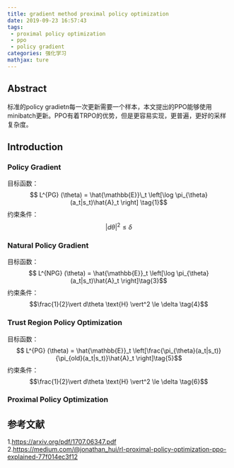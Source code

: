```yaml
---
title: gradient method proximal policy optimization
date: 2019-09-23 16:57:43
tags:
 - proximal policy optimization
 - ppo
 - policy gradient
categories: 强化学习
mathjax: ture
---
```


## Abstract
标准的policy gradietn每一次更新需要一个样本，本文提出的PPO能够使用minibatch更新。PPO有着TRPO的优势，但是更容易实现，更普遍，更好的采样复杂度。

## Introduction
### Policy Gradient
目标函数：
$$ L^{PG} (\theta) = \hat{\mathbb{E}}\_t \left[\log \pi_{\theta}(a_t|s_t)\hat{A}_t \right] \tag{1}$$
约束条件：
$$\vert d\theta\vert^2 \le \delta \tag{2}$$

### Natural Policy Gradient
目标函数：
$$ L^{NPG} (\theta) = \hat{\mathbb{E}}_t \left[\log \pi_{\theta}(a_t|s_t)\hat{A}_t  \right]\tag{3}$$
约束条件：
$$\frac{1}{2}\vert d\theta \text{H} \vert^2 \le \delta \tag{4}$$

### Trust Region Policy Optimization
目标函数：
$$ L^{PG} (\theta) = \hat{\mathbb{E}}_t \left[\frac{\pi_{\theta}(a_t|s_t)}{\pi_{old}(a_t|s_t)}\hat{A}_t \right]\tag{5}$$
约束条件：
$$\frac{1}{2}\vert d\theta \text{H} \vert^2 \le \delta \tag{6}$$

### Proximal Policy Optimization


## 参考文献
1.https://arxiv.org/pdf/1707.06347.pdf
2.https://medium.com/@jonathan_hui/rl-proximal-policy-optimization-ppo-explained-77f014ec3f12
